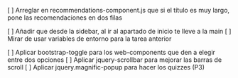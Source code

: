 [ ] Arreglar en recommendations-component.js que si el título es muy largo, pone las recomendaciones en dos filas

[ ] Añadir que desde la sidebar, al ir al apartado de inicio te lleve a la main
[ ] Mirar de usar variables de entorno para la tarea anterior

[ ] Aplicar bootstrap-toggle para los web-components que den a elegir entre dos opciones
[ ] Aplicar jquery-scrollbar para mejorar las barras de scroll
[ ] Aplicar jquery.magnific-popup para hacer los quizzes (P3)